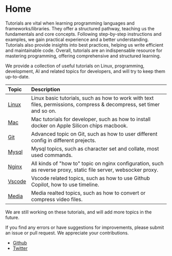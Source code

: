 # Home

Tutorials are vital when learning programming languages and frameworks/libraries. They offer a structured pathway, teaching us the fundamentals and core concepts. Following step-by-step instructions and examples, we gain practical experience and a better understanding. Tutorials also provide insights into best practices, helping us write efficient and maintainable code. Overall, tutorials are an indispensable resource for mastering programming, offering comprehensive and structured learning.

We provide a collection of useful tutorials on Linux, programming, development, AI and related topics for developers, and will try to keep them up-to-date.

| Topic | Description |
| :--- | :--- |
| [Linux](linux/) | Linux basic tutorials, such as how to work with text files, permissions, compress & decompress, set timer and so on. |
| [Mac](mac/how-to-use-docker-on-m1-mac.html) | Mac tutorials for developer, such as how to install docker on Apple Silicon chips macbook. |
| [Git](git/git-using-different-config-in-different-projects.html) | Advanced topic on Git, such as how to user different config in different prejects. |
| [Mysql](mysql/most-used-sql-commands.html) | Mysql topics, such as character set and collate, most used commands. |
| [Nginx](nginx/nginx-https-config.html) | All kinds of "how to" topic on nginx configuration, such as reverse proxy, static file server, websocker proxy. |
| [Vscode](vscode/copilot-usage-and-shortcut.html) | Vscode related topics, such as how to use Github Copilot, how to use timeline. |
| [Media](media/convert-compress-video-via-ffmpeg.html) | Media realted topics, such as how to convert or compress video files. |

We are still working on these tutorials, and will add more topics in the future.

If you find any errors or have suggestions for improvements, please submit an issue or pull request. We appreciate your contributions.

- [Github](https://github.com/tinkink-net/tutorials)
- [Twitter](https://twitter.com/tinkink_net)
